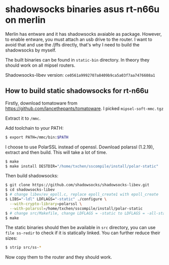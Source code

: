 # shadowsocks binaries asus rt-n66u on merlin

Merlin has entware and it has shadowsocks avaiable as package. However, to enable entware, you must attach an usb drive to the router. I want to avoid that and use the /jffs directly, that's why I need to build the shadowsocks by myself.

The built binaries can be found in `static-bin` directory. In theory they should work on all mipsel routers.

Shadowsocks-libev version: `ce0561a9992707a8409b9ca5a03f7aa7476608a1`

## How to build static shadowsocks for rt-n66u

Firstly, download tomatoware from https://github.com/lancethepants/tomatoware. I picked `mipsel-soft-mmc.tgz`

Extract it to `/mmc`.

Add toolchain to your PATH:
```bash
$ export PATH=/mmc/bin:$PATH
```

I choose to use PolarSSL instead of openssl. Download polarssl (1.2.19), extract and then build. This will take a lot of time.

```bash
$ make
$ make install DESTDIR="/home/txchen/sscompile/install/polar-static"
```

Then build shadowsocks:

```bash
$ git clone https://github.com/shadowsocks/shadowsocks-libev.git
$ cd shadowsocks-libev
$ # change libev/ev_epoll.c, replace epoll_create1 with epoll_create
$ LIBS="-ldl" LDFLAGS="-static" ./configure \
  --with-crypto-library=polarssl \
  --with-polarssl=/home/txchen/sscompile/install/polar-static
$ # change src/Makefile, change LDFLAGS = -static to LDFLAGS = -all-static
$ make
```

The static binaries should then be available in `src` directory, you can use `file ss-redir` to check if it is statically linked. You can further reduce their sizes:

```bash
$ strip src/ss-*
```

Now copy them to the router and they should work.


